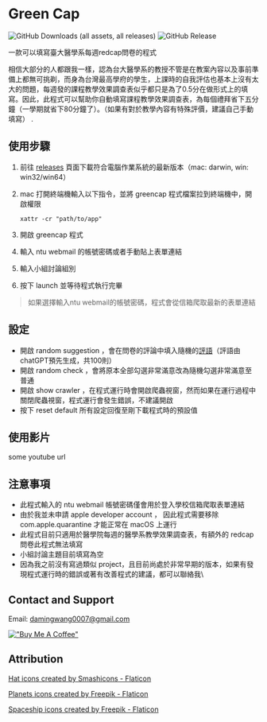 # Green Cap

![GitHub Downloads (all assets, all releases)](https://img.shields.io/github/downloads/Yu-hc/form_filler/total)
![GitHub Release](https://img.shields.io/github/v/release/Yu-hc/form_filler)

一款可以填寫臺大醫學系每週redcap問卷的程式

相信大部分的人都跟我一樣，認為台大醫學系的教授不管是在教案內容以及事前準備上都無可挑剃，而身為台灣最高學府的學生，上課時的自我評估也基本上沒有太大的問題，每週發的課程教學效果調查表似乎都只是為了0.5分在做形式上的填寫。因此，此程式可以幫助你自動填寫課程教學效果調查表，為每個禮拜省下五分鐘（一學期就省下80分鐘了）。（如果有對於教學內容有特殊評價，建議自己手動填寫）
.

## 使用步驟

1. 前往 [releases](https://github.com/Yu-hc/form_filler/releases) 頁面下載符合電腦作業系統的最新版本（mac: darwin, win: win32/win64）
2. mac 打開終端機輸入以下指令，並將 greencap 程式檔案拉到終端機中，開啟權限

       xattr -cr "path/to/app"

3. 開啟 greencap 程式
4. 輸入 ntu webmail 的帳號密碼或者手動貼上表單連結
5. 輸入小組討論組別
6. 按下 launch 並等待程式執行完畢

> 如果選擇輸入ntu webmail的帳號密碼，程式會從信箱爬取最新的表單連結

## 設定

- 開啟 random suggestion ，會在問卷的評論中填入隨機的[評語](https://github.com/Yu-hc/green-cap/blob/main/randomSuggestion.txt)（評語由chatGPT預先生成，共100則）
- 開啟 random check ，會將原本全部勾選非常滿意改為隨機勾選非常滿意至普通
- 開啟 show crawler ，在程式運行時會開啟爬蟲視窗，然而如果在運行過程中關閉爬蟲視窗，程式運行會發生錯誤，不建議開啟
- 按下 reset default 所有設定回復至剛下載程式時的預設值

## 使用影片

some youtube url

## 注意事項

- 此程式輸入的 ntu webmail 帳號密碼僅會用於登入學校信箱爬取表單連結
- 由於我並未申請 apple developer account ， 因此程式需要移除 com.apple.quarantine 才能正常在 macOS 上運行
- 此程式目前只適用於醫學院每週的醫學系教學效果調查表，有額外的 redcap 問卷此程式無法填寫
- 小組討論主題目前填寫為空
- 因為我之前沒有寫過類似 project，且目前尚處於非常早期的版本，如果有發現程式運行時的錯誤或著有改善程式的建議，都可以聯絡我\

## Contact and Support

Email: [damingwang0007@gmail.com](mailto:damingwang0007@gmail.com)

[!["Buy Me A Coffee"](https://www.buymeacoffee.com/assets/img/custom_images/orange_img.png)](https://buymeacoffee.com/yu.hc)

## Attribution

[Hat icons created by Smashicons - Flaticon](https://www.flaticon.com/free-icons/hat)

[Planets icons created by Freepik - Flaticon](https://www.flaticon.com/free-icons/planets)

[Spaceship icons created by Freepik - Flaticon](https://www.flaticon.com/free-icons/spaceship)
